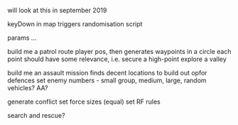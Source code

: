 will look at this in september 2019

keyDown in map triggers randomisation script

params ...

build me a patrol route
player pos, then generates waypoints in a circle
each point should have some relevance, i.e. secure a high-point
explore a valley

build me an assault mission
finds decent locations to build out opfor defences
set enemy numbers - small group, medium, large, random
vehicles?
AA?

generate conflict
set force sizes (equal)
set RF rules

search and rescue?
